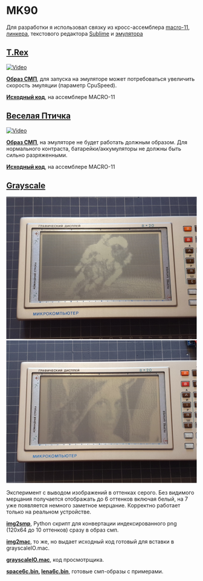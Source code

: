 # MK90

Для разработки я использовал связку из кросс-ассемблера [macro-11](http://retrocmp.com/tools/macro-11-on-windows), [линкера](https://github.com/AK6DN/obj2bin), текстового редактора [Sublime](https://www.sublimetext.com/) и [эмулятора](http://www.pisi.com.pl/piotr433/mk90emue.htm)

## [T.Rex](https://github.com/azya52/MK90/blob/master/trex/)
[![Video](https://img.youtube.com/vi/ivxIEHNXE9s/0.jpg)](https://www.youtube.com/watch?v=ivxIEHNXE9s)

**[Образ СМП](https://github.com/azya52/MK90/blob/master/TRex/smp0.bin)**, для запуска на эмуляторе может потребоваться увеличить скорость эмуляции (параметр CpuSpeed).

**[Исходный код](https://github.com/azya52/MK90/blob/master/TRex/trex.mac)**, на ассемблере MACRO-11

## [Веселая Птичка](https://github.com/azya52/MK90/tree/master/funnybird)
[![Video](https://www.youtube.com/watch?v=GlUCAnwnc_E/0.jpg)](https://www.youtube.com/watch?v=GlUCAnwnc_E)

**[Образ СМП](https://github.com/azya52/MK90/tree/master/funnybird/smp0.bin)**, на эмуляторе не будет работать должным образом. Для нормального контраста, батарейки/аккумуляторы не должны быть сильно разряженными.

**[Исходный код](https://github.com/azya52/MK90/tree/master/funnybird/fb.mac)**, на ассемблере MACRO-11

## [Grayscale](https://github.com/azya52/MK90/blob/master/grayscale/)

<img src="/grayscale/space_ex.jpg?raw=true">

<img src="/grayscale/ex.jpg?raw=true">

Эксперимент с выводом изображений в оттенках серого. Без видимого мерцания получается отображать до 6 оттенков включая белый, на 7 уже появляется немного заметное мерцание. Корректно работает только на реальном устройстве.

**[img2smp](https://github.com/azya52/MK90/blob/master/grayscale/img2smp.py)**, Python скрипт для конвертации индексированного png (120x64 до 10 оттенков) сразу в образ смп.

**[img2mac](https://github.com/azya52/MK90/blob/master/grayscale/img2mac.py)**, то же, но выдает исходный код готовый для вставки в grayscaleIO.mac.

**[grayscaleIO.mac](https://github.com/azya52/MK90/blob/master/grayscale/grayscaleIO.mac)**, код просмотрщика.

**[space6c.bin](https://github.com/azya52/MK90/blob/master/grayscale/space6c.mac), [lena6c.bin](https://github.com/azya52/MK90/blob/master/grayscale/lena6c.mac)**, готовые смп-образы с примерами.

